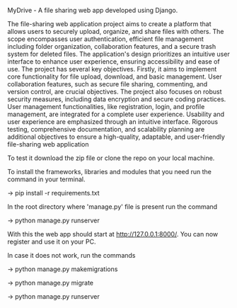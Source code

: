 MyDrive - A file sharing web app developed using Django.

The file-sharing web application project aims to create a platform that allows users to securely upload, organize, and share files with others.
The scope encompasses user authentication, efficient file management including folder organization, collaboration features, and a secure trash system for deleted files.
The application's design prioritizes an intuitive user interface to enhance user experience, ensuring accessibility and ease of use.
The project has several key objectives. Firstly, it aims to implement core functionality for file upload, download, and basic management.
User collaboration features, such as secure file sharing, commenting, and version control, are crucial objectives.
The project also focuses on robust security measures, including data encryption and secure coding practices.
User management functionalities, like registration, login, and profile management, are integrated for a complete user experience.
Usability and user experience are emphasized through an intuitive interface.
Rigorous testing, comprehensive documentation, and scalability planning are additional objectives to ensure a high-quality, adaptable, and user-friendly file-sharing web application

To test it download the zip file or clone the repo on your local machine.

To install the frameworks, libraries and modules that you need run the command in your terminal.

-> pip install -r requirements.txt

In the root directory where 'manage.py' file is present run the command

-> python manage.py runserver

With this the web app should start at http://127.0.0.1:8000/.
You can now register and use it on your PC.


In case it does not work, run the commands

-> python manage.py makemigrations

-> python manage.py migrate

-> python manage.py runserver

